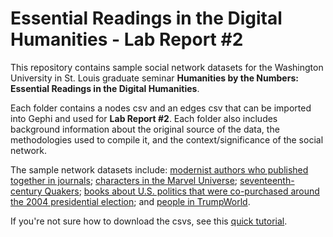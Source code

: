 # Essential Readings in the Digital Humanities - Lab Report #2

This repository contains sample social network datasets for the Washington University in St. Louis graduate seminar **Humanities by the Numbers: Essential Readings in the Digital Humanities**.

Each folder contains a nodes csv and an edges csv that can be imported into Gephi and used for **Lab Report #2**. Each folder also includes background information about the original source of the data, the methodologies used to compile it, and the context/significance of the social network.

The sample network datasets include: [modernist authors who published together in journals](/sample_datasets/modernist_journals_project/); [characters in the Marvel Universe](/sample_datasets/marvel/); [seventeenth-century Quakers](/sample_datasets/quakers/); [books about U.S. politics that were co-purchased around the 2004 presidential election](/sample_datasets/political_books/); and [people in TrumpWorld](/sample_datasets/trump/). 

If you're not sure how to download the csvs, see this [quick tutorial](/download_tutorial/).

